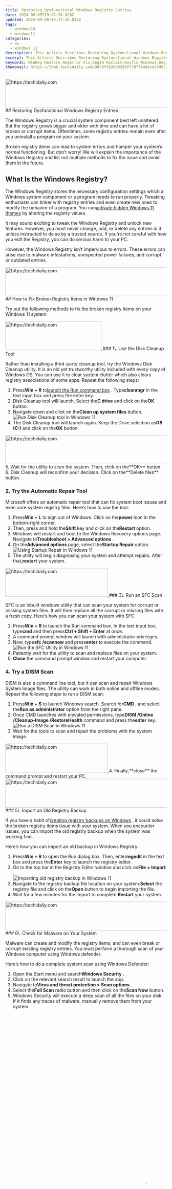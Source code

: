 ```yaml
---
title: Restoring Dysfunctional Windows Registry Entries
date: 2024-09-05T19:37:26.826Z
updated: 2024-09-06T19:37:26.826Z
tags:
  - windows10
  - windows11
categories:
  - os
  - windows 11
description: This Article Describes Restoring Dysfunctional Windows Registry Entries
excerpt: This Article Describes Restoring Dysfunctional Windows Registry Entries
keywords: WinReg Restore,RegError Fix,RegIO Reclaim,Keyfix Windows,Regio Repair,Erroneous REG,Dysfunction REGO
thumbnail: https://thmb.techidaily.com/9878ff62b08356ff78ffb4d4ce5fd0c27ab1ffdc4dd530f388b0fa3845feed6f.jpg
---
```


<!-- affiliate ads begin -->
<a href="https://unicoeye.pxf.io/c/5597632/2134227/18498" target="_top" id="2134227">
  <img src="//a.impactradius-go.com/display-ad/18498-2134227" border="0" alt="https://techidaily.com" width="728" height="90"/>
</a>
<img height="0" width="0" src="https://unicoeye.pxf.io/i/5597632/2134227/18498" style="position:absolute;visibility:hidden;" border="0" />
<!-- affiliate ads end -->
## Restoring Dysfunctional Windows Registry Entries

 The Windows Registry is a crucial system component best left unaltered. But the registry grows bigger and older with time and can have a lot of broken or corrupt items. Oftentimes, some registry entries remain even after you uninstall a program on your system.

 Broken registry items can lead to system errors and hamper your system’s normal functioning. But don’t worry! We will explain the importance of the Windows Registry and list out multiple methods to fix the issue and avoid them in the future.

## What Is the Windows Registry?

 The Windows Registry stores the necessary configuration settings which a Windows system component or a program needs to run properly. Tweaking enthusiasts can tinker with registry entries and even create new ones to modify the behavior of a program. You can[activate hidden Windows 11 themes](https://www.makeuseof.com/windows-11-secret-themes-registry/) by altering the registry values.

 It may sound exciting to tweak the Windows Registry and unlock new features. However, you must never change, add, or delete any entries in it unless instructed to do so by a trusted source. If you're not careful with how you edit the Registry, you can do serious harm to your PC.

 However, the Windows Registry isn’t impervious to errors. These errors can arise due to malware infestations, unexpected power failures, and corrupt or outdated entries.

<!-- affiliate ads begin -->
<a href="https://ephamedtechinc.pxf.io/c/5597632/2136624/26400" target="_top" id="2136624">
  <img src="//a.impactradius-go.com/display-ad/26400-2136624" border="0" alt="https://techidaily.com" width="728" height="90"/>
</a>
<img height="0" width="0" src="https://ephamedtechinc.pxf.io/i/5597632/2136624/26400" style="position:absolute;visibility:hidden;" border="0" />
<!-- affiliate ads end -->
## How to Fix Broken Registry Items in Windows 11

 Try out the following methods to fix the broken registry items on your Windows 11 system:

<!-- affiliate ads begin -->
<a href="https://25home.pxf.io/c/5597632/2123478/16836" target="_top" id="2123478">
  <img src="//a.impactradius-go.com/display-ad/16836-2123478" border="0" alt="https://techidaily.com" width="300" height="90"/>
</a>
<img height="0" width="0" src="https://25home.pxf.io/i/5597632/2123478/16836" style="position:absolute;visibility:hidden;" border="0" />
<!-- affiliate ads end -->
### 1\. Use the Disk Cleanup Tool

 Rather than installing a third-party cleanup tool, try the Windows Disk Cleanup utility. It is an old yet trustworthy utility included with every copy of Windows OS. You can use it to clear system clutter which also clears registry associations of some apps. Repeat the following steps:

1. Press**Win + R** to[launch the Run command box](https://www.makeuseof.com/windows-open-run-command-dialog-box/) . Type**cleanmgr** in the text input box and press the enter key.
2. Disk Cleanup tool will launch. Select the**C drive** and click on the**OK** button.
3. Navigate down and click on the**Clean up system files** button.  
![Run Disk Cleanup tool in Windows 11](https://static1.makeuseofimages.com/wordpress/wp-content/uploads/2023/02/run-disk-cleanup-tool-in-windows-11.jpg)
4. The Disk Cleanup tool will launch again. Keep the Drive selection as**OS (C:)** and click on the**OK** button.
<!-- affiliate ads begin -->
<a href="https://unicoeye.pxf.io/c/5597632/2134221/18498" target="_top" id="2134221">
  <img src="//a.impactradius-go.com/display-ad/18498-2134221" border="0" alt="https://techidaily.com" width="728" height="90"/>
</a>
<img height="0" width="0" src="https://unicoeye.pxf.io/i/5597632/2134221/18498" style="position:absolute;visibility:hidden;" border="0" />
<!-- affiliate ads end -->
5. Wait for the utility to scan the system. Then, click on the**OK** button.
6. Disk Cleanup will reconfirm your decision. Click on the**Delete files** button.

### 2\. Try the Automatic Repair Tool

 Microsoft offers an automatic repair tool that can fix system boot issues and even core system registry files. Here’s how to use the tool:

1. Press**Win + L** to sign out of Windows. Click on the**power** icon in the bottom-right corner.
2. Then, press and hold the**Shift** key and click on the**Restart** option.
3. Windows will restart and boot to the Windows Recovery options page. Navigate to**Troubleshoot > Advanced options** .
4. On the**Advanced options** page, select the**Startup Repair** option.  
![Using Startup Repair in Windows 11](https://static1.makeuseofimages.com/wordpress/wp-content/uploads/2023/02/using-startup-repair-in-windows-11.jpg)
5. The utility will begin diagnosing your system and attempt repairs. After that,**restart** your system.

<!-- affiliate ads begin -->
<a href="https://wigfever.sjv.io/c/5597632/2014850/22899" target="_top" id="2014850">
  <img src="//a.impactradius-go.com/display-ad/22899-2014850" border="0" alt="https://techidaily.com" width="320" height="90"/>
</a>
<img height="0" width="0" src="https://wigfever.sjv.io/i/5597632/2014850/22899" style="position:absolute;visibility:hidden;" border="0" />
<!-- affiliate ads end -->
### 3\. Run an SFC Scan

 SFC is an inbuilt windows utility that can scan your system for corrupt or missing system files. It will then replace all the corrupt or missing files with a fresh copy. Here’s how you can scan your system with SFC:

1. Press**Win + R** to launch the Run command box. In the text input box, type**cmd** and then press**Ctrl + Shift + Enter** at once.
2. A command prompt window will launch with administrator privileges.
3. Now, type**sfc /scannow** and press**enter** to execute the command.  
![Run the SFC Utility in Windows 11](https://static1.makeuseofimages.com/wordpress/wp-content/uploads/2023/02/run-the-sfc-utility-in-windows-11.jpg)
4. Patiently wait for the utility to scan and replace files on your system.
5. **Close** the command prompt window and restart your computer.

### 4\. Try a DISM Scan

 DISM is also a command line tool, but it can scan and repair Windows System Image files. The utility can work in both online and offline modes. Repeat the following steps to run a DISM scan:

1. Press**Win + S** to launch Windows search. Search for**CMD** , and select the**Run as administrator** option from the right pane.
2. Once CMD launches with elevated permissions, type**DISM /Online /Cleanup-Image /RestoreHealth** command and press the**enter** key.  
![Run a DISM Scan in Windows 11](https://static1.makeuseofimages.com/wordpress/wp-content/uploads/2023/02/run-a-dism-scan-in-windows-11.jpg)
3. Wait for the tools to scan and repair the problems with the system image.
<!-- affiliate ads begin -->
<a href="https://wigfever.sjv.io/c/5597632/2014848/22899" target="_top" id="2014848">
  <img src="//a.impactradius-go.com/display-ad/22899-2014848" border="0" alt="https://techidaily.com" width="320" height="90"/>
</a>
<img height="0" width="0" src="https://wigfever.sjv.io/i/5597632/2014848/22899" style="position:absolute;visibility:hidden;" border="0" />
<!-- affiliate ads end -->
4. Finally,**close** the command prompt and restart your PC.

<!-- affiliate ads begin -->
<a href="https://appsumo.8odi.net/c/5597632/2123739/7443" target="_top" id="2123739">
  <img src="//a.impactradius-go.com/display-ad/7443-2123739" border="0" alt="https://techidaily.com" width="728" height="90"/>
</a>
<img height="0" width="0" src="https://appsumo.8odi.net/i/5597632/2123739/7443" style="position:absolute;visibility:hidden;" border="0" />
<!-- affiliate ads end -->
### 5\. Import an Old Registry Backup

 If you have a habit of[creating registry backups on Windows](https://www.makeuseof.com/tag/backup-restore-windows-registry/) , it could solve the broken registry items issue with your system. When you encounter issues, you can import the old registry backup when the system was working fine.

Here’s how you can import an old backup in Windows Registry:

1. Press**Win + R** to open the Run dialog box. Then, enter**regedit** in the text box and press the**Enter** key to launch the registry editor.
2. Go to the top bar in the Registry Editor window and click on**File > Import** .  
![Importing old registry backup in Windows 11](https://static1.makeuseofimages.com/wordpress/wp-content/uploads/2023/02/importing-old-registry-backup-in-windows-11.jpg)
3. Navigate to the registry backup file location on your system.**Select** the registry file and click on the**Open** button to begin importing the file.
4. Wait for a few minutes for the import to complete.**Restart** your system.

<!-- affiliate ads begin -->
<a href="https://appsumo.8odi.net/c/5597632/2118320/7443" target="_top" id="2118320">
  <img src="//a.impactradius-go.com/display-ad/7443-2118320" border="0" alt="https://techidaily.com" width="728" height="90"/>
</a>
<img height="0" width="0" src="https://appsumo.8odi.net/i/5597632/2118320/7443" style="position:absolute;visibility:hidden;" border="0" />
<!-- affiliate ads end -->
### 6\. Check for Malware on Your System

 Malware can create and modify the registry items, and can even break or corrupt existing registry entries. You must perform a thorough scan of your Windows computer using Windows defender.

 Here’s how to do a complete system scan using Windows Defender:

1. Open the Start menu and search**Windows Security** .
2. Click on the relevant search result to launch the app.
3. Navigate to**Virus and threat protection > Scan options** .
4. Select the**Full Scan** radio button and then click on the**Scan Now** button.
5. Windows Security will execute a deep scan of all the files on your disk. If it finds any traces of malware, manually remove them from your system.

<!-- affiliate ads begin -->
<span id="1542129">
					<video width="864" height="1152" style="cursor:pointer"
           poster="//a.impactradius-go.com/display-clicktoplayimage/1542129.png"
           onclick="if(!this.playClicked){this.play();this.setAttribute('controls',true);this.playClicked=true;}">
	   <source src="//a.impactradius-go.com/display-ad/16836-1542129">
	   <img src="//a.impactradius-go.com/display-clicktoplayimage/1542129.png" style="border: none; height: 100%; width: 100%; object-fit: contain">
	</video>
	<div style="width:540px;text-align:center"><a href="javascript:window.open(decodeURIComponent('https%3A%2F%2F25home.pxf.io%2Fc%2F5597632%2F1542129%2F16836'), '_blank');void(0);">Click here</a></div>
</span>
<img height="0" width="0" src="https://imp.pxf.io/i/5597632/1542129/16836" style="position:absolute;visibility:hidden;" border="0" />
<!-- affiliate ads end -->
### 7\. Do a System Restore

 The System Restore tool saves all Windows system files and drivers including the registry contents. If none of the above methods work, you can revert to a last known good system configuration using a restore point.

Repeat the following steps to perform a system restore:

1. Press**Win + R** to launch the Run command box. Type**rstrui** into the text box and press the**Enter** key.
2. System Restore utility will launch on your system. Click on the**Next** button to continue.
3. You will see a list of all the available restore points created by program installations or Windows updates.
4. **Select** the most recent restore point from the list and then click on the**Scan for affected programs** button. Note down these programs or take a screenshot because you will have to reinstall them again.  
![Restore Windows 11 to an old but working state](https://static1.makeuseofimages.com/wordpress/wp-content/uploads/2023/02/restore-windows-11-to-an-old-but-working-state.jpg)
5. Click on the**Close** button. In the System Restore window click on the**Next** button.
6. Confirm your restore point selection and click on the**Finish** button.
7. Your system will restart automatically to apply the restore point. It will then automatically boot to the desktop.

### 8\. Reset Your PC

 If System Restore fails to do the trick, you are left with the last arrow in your troubleshooting quiver:[performing a factory reset on Windows](https://www.makeuseof.com/tag/4-ways-factory-reset-windows-computer/) . It will wipe all the drivers and programs and revert the system to a clean state. However, you can save your files and documents if you pick the**Keep my files** option while resetting your Windows 11 computer.

## Keep Your Registry Safe From Corruption

 If your Windows Registry has seen better days, start by running disk cleanup and SFC and DISM scans. Then scan your system for malware infestation and import an old registry backup (if you have one). Lastly, leverage the system restore utility or reset your Windows PC.


<ins class="adsbygoogle"
     style="display:block"
     data-ad-format="autorelaxed"
     data-ad-client="ca-pub-7571918770474297"
     data-ad-slot="1223367746"></ins>



<ins class="adsbygoogle"
     style="display:block"
     data-ad-client="ca-pub-7571918770474297"
     data-ad-slot="8358498916"
     data-ad-format="auto"
     data-full-width-responsive="true"></ins>

<span class="atpl-alsoreadstyle">Also read:</span>
<div><ul>
<li><a href="https://facebook-videos.techidaily.com/new-how-to-make-reels-on-facebook-for-2024/"><u>[New] How to Make Reels on Facebook for 2024</u></a></li>
<li><a href="https://fox-cloud.techidaily.com/updated-2024-approved-the-quest-for-superior-video-playback-software/"><u>[Updated] 2024 Approved The Quest for Superior Video Playback Software</u></a></li>
<li><a href="https://remote-screen-capture.techidaily.com/updated-in-2024-converting-your-cellphone-to-a-diy-video-recorder/"><u>[Updated] In 2024, Converting Your Cellphone to a DIY Video Recorder</u></a></li>
<li><a href="https://article-helps.techidaily.com/updated-in-2024-decoding-windows-hdr-the-essential-guide-to-view-and-edit-videos/"><u>[Updated] In 2024, Decoding Windows HDR The Essential Guide to View & Edit Videos</u></a></li>
<li><a href="https://instagram-video-files.techidaily.com/updated-in-2024-developing-dynamic-instagram-feed-slides/"><u>[Updated] In 2024, Developing Dynamic Instagram Feed Slides</u></a></li>
<li><a href="https://digital-screen-recording.techidaily.com/updated-rapidrush-framefrozen-recording/"><u>[Updated] RapidRush FrameFrozen Recording</u></a></li>
<li><a href="https://facebook-video-footage.techidaily.com/updated-the-ultimate-15-list-of-expert-recommended-gif-maker-apps/"><u>[Updated] The Ultimate 15 List of Expert-Recommended GIF Maker Apps</u></a></li>
<li><a href="https://some-guidance.techidaily.com/2024-approved-unprecedented-capacity-choices-elite-cloud-services/"><u>2024 Approved Unprecedented Capacity Choices Elite Cloud Services</u></a></li>
<li><a href="https://facebook-video-footage.techidaily.com/2024-approved-youtubes-earnings-go-up-with-500-subs/"><u>2024 Approved YouTube's Earnings Go Up With 500 Subs</u></a></li>
<li><a href="https://blog-min.techidaily.com/5-easy-ways-to-copy-contacts-from-poco-m6-pro-4g-to-iphone-14-and-15-drfone-by-drfone-transfer-from-android-transfer-from-android/"><u>5 Easy Ways to Copy Contacts from Poco M6 Pro 4G to iPhone 14 and 15 | Dr.fone</u></a></li>
<li><a href="https://win-able.techidaily.com/achieve-uninterrupted-gaming-fixing-maplestory-crash-issues-on-your-windows-11-machine/"><u>Achieve Uninterrupted Gaming - Fixing MapleStory Crash Issues on Your Windows 11 Machine</u></a></li>
<li><a href="https://win11-tips.techidaily.com/decoding-smudges-quick-windows-11-remedies-for-distorted-displays/"><u>Decoding Smudges: Quick Windows 11 Remedies for Distorted Displays</u></a></li>
<li><a href="https://location-social.techidaily.com/does-find-my-friends-work-on-vivo-v27-pro-drfone-by-drfone-virtual-android/"><u>Does find my friends work on Vivo V27 Pro | Dr.fone</u></a></li>
<li><a href="https://hardware-help.techidaily.com/download-and-install-epson-ds-530-printer-driver-for-windows-11-x64/"><u>Download & Install Epson DS-530 Printer Driver for Windows 11 X64</u></a></li>
<li><a href="https://win11-tips.techidaily.com/expert-tips-on-picking-the-right-nvidia-driver-type/"><u>Expert Tips on Picking the Right Nvidia Driver Type</u></a></li>
<li><a href="https://win-blog.techidaily.com/fixing-the-issue-of-warframe-constantly-pausing-or-hanging-a-step-by-step-guide/"><u>Fixing the Issue of Warframe Constantly Pausing or Hanging - A Step-by-Step Guide</u></a></li>
<li><a href="https://win11-tips.techidaily.com/from-code-to-compassion-ai-in-windows-tomorrow/"><u>From Code to Compassion: AI in Windows Tomorrow</u></a></li>
<li><a href="https://blog-min.techidaily.com/how-to-exit-recovery-mode-on-iphone-13-pro-drfone-by-drfone-ios-system-repair-ios-system-repair/"><u>How To Exit Recovery Mode on iPhone 13 Pro? | Dr.fone</u></a></li>
<li><a href="https://win11-tips.techidaily.com/how-to-fix-the-microsoft-store-error-code-0x80131500/"><u>How to Fix the Microsoft Store Error Code 0X80131500</u></a></li>
<li><a href="https://win11-tips.techidaily.com/how-to-reveal-taskbar-behind-maximized-window-titles/"><u>How to Reveal Taskbar Behind Maximized Window Titles</u></a></li>
<li><a href="https://common-error.techidaily.com/how-to-swiftly-rectify-dll-absence-in-games/"><u>How to Swiftly Rectify DLL Absence in Games</u></a></li>
<li><a href="https://extra-tips.techidaily.com/in-2024-20-great-tools-for-live-streaming-and-webcam-recordings/"><u>In 2024, 20 Great Tools for Live Streaming & Webcam Recordings</u></a></li>
<li><a href="https://screen-mirroring-recording.techidaily.com/in-2024-a-complete-guideline-for-mobizen-screen-recorder/"><u>In 2024, A Complete Guideline for Mobizen Screen Recorder</u></a></li>
<li><a href="https://extra-guidance.techidaily.com/in-2024-premium-memory-device-for-sony-a7s-cameras/"><u>In 2024, Premium Memory Device for Sony A7S Cameras</u></a></li>
<li><a href="https://fake-location.techidaily.com/is-pgsharp-legal-when-you-are-playing-pokemon-on-vivo-y100i-drfone-by-drfone-virtual-android/"><u>Is pgsharp legal when you are playing pokemon On Vivo Y100i? | Dr.fone</u></a></li>
<li><a href="https://mondly-stories.techidaily.com/language-lineage-unraveling-brazilian-and-eu-linguistic-roots/"><u>Language Lineage: Unraveling Brazilian & EU Linguistic Roots</u></a></li>
<li><a href="https://win11-tips.techidaily.com/mastering-networks-configure-win11s-dns-client-service/"><u>Mastering Networks: Configure Win11's DNS Client Service</u></a></li>
<li><a href="https://win11-tips.techidaily.com/mastering-the-art-of-credential-management-fix/"><u>Mastering the Art of Credential Management Fix</u></a></li>
<li><a href="https://win11-tips.techidaily.com/mastering-the-art-of-fixing-missing-file-updates-on-windows-os/"><u>Mastering the Art of Fixing Missing File Updates on Windows OS</u></a></li>
<li><a href="https://win11-tips.techidaily.com/maximize-windows-10-value-with-expert-key-tips/"><u>Maximize Windows 10 Value with Expert Key Tips</u></a></li>
<li><a href="https://tech-revival.techidaily.com/modify-proton-vpn-email-settings-and-navigating-through-the-truth-about-the-chatgpt-windows-version/"><u>Modify Proton VPN Email Settings & Navigating Through the Truth About the ChatGPT Windows Version</u></a></li>
<li><a href="https://win11-tips.techidaily.com/navigating-disruptions-caused-by-windows-update-installations/"><u>Navigating Disruptions Caused by Windows Update Installations</u></a></li>
<li><a href="https://audio-shaping.techidaily.com/new-in-2024-top-5-online-text-to-speech-websites/"><u>New In 2024, Top 5 Online Text to Speech Websites</u></a></li>
<li><a href="https://win11-tips.techidaily.com/optimize-pc-query-speed-using-everythingapp/"><u>Optimize PC Query Speed Using EverythingApp</u></a></li>
<li><a href="https://win11-tips.techidaily.com/overcoming-chrome-display-failure/"><u>Overcoming Chrome Display Failure</u></a></li>
<li><a href="https://win11-tips.techidaily.com/precise-note-taking-apps-the-seven-windows-stars/"><u>Precise Note-Taking Apps: The Seven Windows Stars</u></a></li>
<li><a href="https://win11-tips.techidaily.com/preventing-chromes-sudden-shutdown-a-windows-guide/"><u>Preventing Chrome's Sudden Shutdown: A Windows Guide</u></a></li>
<li><a href="https://win11-tips.techidaily.com/preventive-tactics-against-ms-store-on-windows-10/"><u>Preventive Tactics Against MS Store on Windows 10</u></a></li>
<li><a href="https://win11-tips.techidaily.com/quick-guide-efficient-powertoys-setup-in-win11/"><u>Quick Guide: Efficient PowerToys Setup in Win11</u></a></li>
<li><a href="https://review-topics.techidaily.com/quickly-remove-google-frp-lock-on-blaze-2-pro-by-drfone-android-unlock-remove-google-frp/"><u>Quickly Remove Google FRP Lock on Blaze 2 Pro</u></a></li>
<li><a href="https://win11-tips.techidaily.com/reactivating-greyed-out-recycling-tool-in-windows-11/"><u>Reactivating Greyed-Out Recycling Tool in Windows 11</u></a></li>
<li><a href="https://win11-tips.techidaily.com/resolve-photo-capture-failures-in-windows-os/"><u>Resolve Photo Capture Failures in Windows OS</u></a></li>
<li><a href="https://sound-issues.techidaily.com/resolving-underwhelming-volume-advanced-tweaks-for-your-pc-audio-on-windows-11/"><u>Resolving Underwhelming Volume: Advanced Tweaks for Your PC Audio on Windows 11</u></a></li>
<li><a href="https://win11-tips.techidaily.com/simplify-your-agenda-linking-to-dot-to-ifttt/"><u>Simplify Your Agenda: Linking To-Dot to IFTTT</u></a></li>
<li><a href="https://win11-tips.techidaily.com/speeding-up-windows-edge-steps-for-w10-and-w11/"><u>Speeding up Windows Edge: Steps for W10 & W11</u></a></li>
<li><a href="https://win11-tips.techidaily.com/steps-to-regain-smooth-operation-of-asana-on-desktop-computers/"><u>Steps to Regain Smooth Operation of Asana on Desktop Computers</u></a></li>
<li><a href="https://win11-tips.techidaily.com/steps-to-restore-your-pcs-renderer-state-in-overwatch-2/"><u>Steps to Restore Your PC's Renderer State in Overwatch 2</u></a></li>
<li><a href="https://win11-tips.techidaily.com/strategies-to-overcome-privilege-issues-in-windows-installer-errors/"><u>Strategies to Overcome Privilege Issues in Windows Installer Errors</u></a></li>
<li><a href="https://win11-tips.techidaily.com/tablet-writes-transcribes-find-the-winning-seven-on-pc/"><u>Tablet' Writes, Transcribes: Find the Winning Seven on PC</u></a></li>
<li><a href="https://win11-tips.techidaily.com/the-essential-checklist-for-selecting-the-best-windows-pc/"><u>The Essential Checklist for Selecting the Best Windows PC</u></a></li>
<li><a href="https://win11-tips.techidaily.com/the-smart-way-to-ascertain-your-windows-systems-make/"><u>The Smart Way to Ascertain Your Windows System's Make</u></a></li>
<li><a href="https://win11-tips.techidaily.com/top-5-ways-win11-gathers-your-digital-footprint/"><u>Top 5 Ways Win11 Gathers Your Digital Footprint</u></a></li>
<li><a href="https://win11-tips.techidaily.com/transform-taskbar-utility-adding-directories-to-windows-11-menu/"><u>Transform Taskbar Utility: Adding Directories to Windows 11 Menu</u></a></li>
<li><a href="https://article-files.techidaily.com/visionaries-choice-for-watching-vr-for-2024/"><u>Visionaries' Choice for Watching VR for 2024</u></a></li>
<li><a href="https://win11-tips.techidaily.com/win-secure-the-best-encryption-applications-of-the-year-153-chars/"><u>Win Secure: The Best Encryption Applications of the Year (153 Chars)</u></a></li>
<li><a href="https://win11-tips.techidaily.com/windows-11-s-mode-is-it-right-for-your-pc/"><u>Windows 11 S Mode: Is It Right for Your PC?</u></a></li>
<li><a href="https://win11-tips.techidaily.com/windows-chatgpt-integration-steps/"><u>Windows ChatGPT Integration Steps</u></a></li>
</ul></div>
